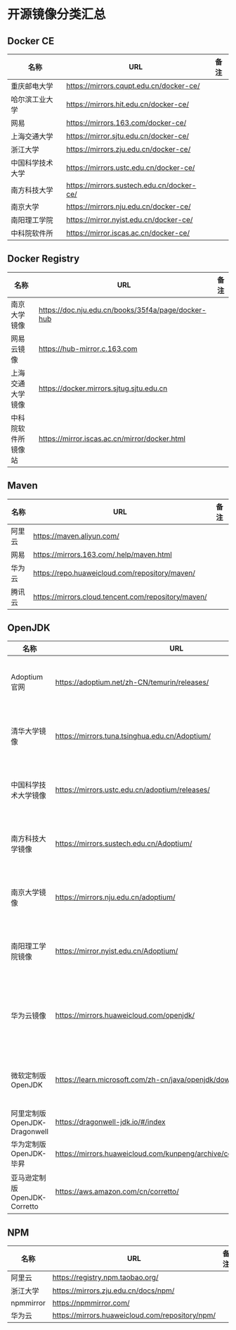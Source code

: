 # 开源镜像分类汇总


## Docker CE
| 名称 | URL | 备注 |
| -- | -- | -- |
| 重庆邮电大学 | https://mirrors.cqupt.edu.cn/docker-ce/ | |
| 哈尔滨工业大学 | https://mirrors.hit.edu.cn/docker-ce/ | |
| 网易 | https://mirrors.163.com/docker-ce/ | |
| 上海交通大学 | https://mirror.sjtu.edu.cn/docker-ce/ | |
| 浙江大学 | https://mirrors.zju.edu.cn/docker-ce/ | |
| 中国科学技术大学 | https://mirrors.ustc.edu.cn/docker-ce/ | |
| 南方科技大学 | https://mirrors.sustech.edu.cn/docker-ce/ | |
| 南京大学 | https://mirrors.nju.edu.cn/docker-ce/ | |
| 南阳理工学院 | https://mirror.nyist.edu.cn/docker-ce/ | |
| 中科院软件所 | https://mirror.iscas.ac.cn/docker-ce/ | |

## Docker Registry
| 名称 | URL | 备注 |
| -- | -- | -- |
| 南京大学镜像 | https://doc.nju.edu.cn/books/35f4a/page/docker-hub | |
| 网易云镜像 | https://hub-mirror.c.163.com | |
| 上海交通大学镜像 | https://docker.mirrors.sjtug.sjtu.edu.cn | |
| 中科院软件所镜像站 | https://mirror.iscas.ac.cn/mirror/docker.html | |

## Maven
| 名称 | URL | 备注 |
| -- | -- | -- |
| 阿里云 | https://maven.aliyun.com/ | |
| 网易 | https://mirrors.163.com/.help/maven.html | |
| 华为云 | https://repo.huaweicloud.com/repository/maven/ | |
| 腾讯云 | https://mirrors.cloud.tencent.com/repository/maven/ | |

## OpenJDK
| 名称 | URL | 备注 |
| -- | -- | -- |
| Adoptium官网 | https://adoptium.net/zh-CN/temurin/releases/ | 8、11、17、20、21 |
| 清华大学镜像 | https://mirrors.tuna.tsinghua.edu.cn/Adoptium/ | 8、11、17、20、21 |
| 中国科学技术大学镜像 | https://mirrors.ustc.edu.cn/adoptium/releases/ | 8、11、17、20、21 |
| 南方科技大学镜像 | https://mirrors.sustech.edu.cn/Adoptium/ | 8、11、17、20、21 |
| 南京大学镜像 | https://mirrors.nju.edu.cn/adoptium/ | 8、11、17、20、21 |
| 南阳理工学院镜像 | https://mirror.nyist.edu.cn/Adoptium/ | 8、11、17、20、21 |
| 华为云镜像 | https://mirrors.huaweicloud.com/openjdk/ | 9、11、17、20、21，缺少 8 |
| 微软定制版OpenJDK | https://learn.microsoft.com/zh-cn/java/openjdk/download | 8、11、17、20、21 |
| 阿里定制版OpenJDK-Dragonwell | https://dragonwell-jdk.io/#/index | 8、11 |
| 华为定制版OpenJDK-毕昇 | https://mirrors.huaweicloud.com/kunpeng/archive/compiler/bisheng_jdk/ | 8、11、17 |
| 亚马逊定制版OpenJDK-Corretto | https://aws.amazon.com/cn/corretto/ | 8、11、17、21 |

## NPM
| 名称 | URL | 备注 |
| -- | -- | -- |
| 阿里云 | https://registry.npm.taobao.org/ | |
| 浙江大学 | https://mirrors.zju.edu.cn/docs/npm/ | |
| npmmirror | https://npmmirror.com/ | |
| 华为云 | https://mirrors.huaweicloud.com/repository/npm/ | |
